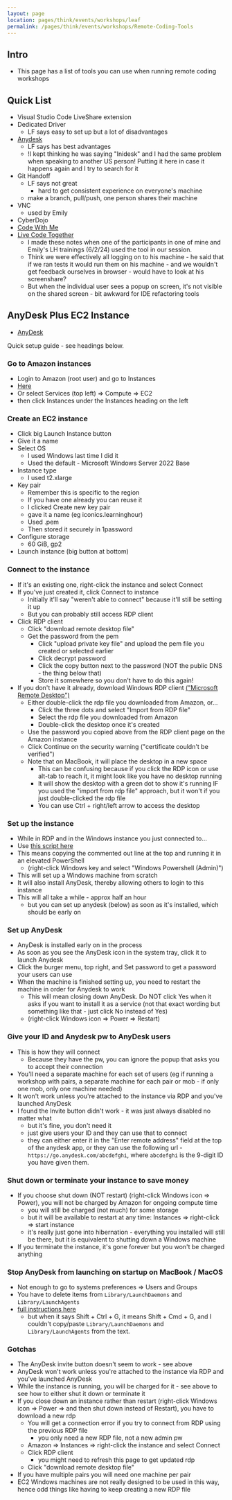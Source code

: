 ```yaml
---
layout: page
location: pages/think/events/workshops/leaf
permalink: /pages/think/events/workshops/Remote-Coding-Tools
---
```


## Intro

- This page has a list of tools you can use when running remote coding workshops

## Quick List

- Visual Studio Code LiveShare extension
- Dedicated Driver 
    - LF says easy to set up but a lot of disadvantages
- [Anydesk](#anydesk-plus-ec2-instance)  
    - LF says has best advantages
    - !I kept thinking he was saying "Inidesk" and I had the same problem when speaking to another US person! Putting it here in case it happens again and I try to search for it
- Git Handoff  
    - LF says not great
        - hard to get consistent experience on everyone's machine
    - make a branch, pull/push, one person shares their machine
- VNC
    - used by Emily
- CyberDojo 
- [Code With Me](https://www.jetbrains.com/code-with-me/)
- [Live Code Together](https://live.codetogether.io/#/yvRDsaZidDDu0oea08ZnRA/r1gD4QFwgEjc9Qq1zqww7O)
    - I made these notes when one of the participants in one of mine and Emily's LH trainings (6/2/24) used the tool in our session.
    - Think we were effectively all logging on to his machine - he said that if we ran tests it would run them on his machine - and we wouldn't get feedback ourselves in browser - would have to look at his screenshare?
    - But when the individual user sees a popup on screen, it's not visible on the shared screen - bit awkward for IDE refactoring tools

## AnyDesk Plus EC2 Instance

- [AnyDesk](https://anydesk.com/gb/features/screen-sharing)

Quick setup guide - see headings below.

### Go to Amazon instances

- Login to Amazon (root user) and go to Instances
- [Here](https://eu-west-1.console.aws.amazon.com/ec2/home?region=eu-west-1#Instances:)
- Or select Services (top left) => Compute => EC2
- then click Instances under the Instances heading on the left

### Create an EC2 instance

- Click big Launch Instance button
- Give it a name
- Select OS 
    - I used Windows last time I did it
    - Used the default - Microsoft Windows Server 2022 Base
- Instance type
    - I used t2.xlarge
- Key pair
    - Remember this is specific to the region
    - If you have one already you can reuse it
    - I clicked Create new key pair
    - gave it a name (eg iconics.learninghour)
    - Used .pem
    - Then stored it securely in 1password
- Configure storage
    - 60 GiB, gp2
- Launch instance (big button at bottom)

### Connect to the instance

- If it's an existing one, right-click the instance and select Connect
- If you've just created it, click Connect to instance
    - Initially it'll say "weren't able to connect" because it'll still be setting it up
    - But you can probably still access RDP client
- Click RDP client
    - Click "download remote desktop file"
    - Get the password from the pem
        - Click "upload private key file" and upload the pem file you created or selected earlier
        - Click decrypt password
        - Click the copy button next to the password (NOT the public DNS - the thing below that)
        - Store it somewhere so you don't have to do this again!
- If you don't have it already, download Windows RDP client [("Microsoft Remote Desktop")](https://apps.apple.com/gb/app/microsoft-remote-desktop/id1295203466?mt=12)
    - Either double-click the rdp file you downloaded from Amazon, or...
        - Click the three dots and select "Import from RDP file"
        - Select the rdp file you downloaded from Amazon
        - Double-click the desktop once it's created
    - Use the password you copied above from the RDP client page on the Amazon instance
    - Click Continue on the security warning ("certificate couldn't be verified")
    - Note that on MacBook, it will place the desktop in a new space
        - This can be confusing because if you click the RDP icon or use alt-tab to reach it, it might look like you have no desktop running
        - It will show the desktop with a green dot to show it's running IF you used the "import from rdp file" approach, but it won't if you just double-clicked the rdp file
        - You can use Ctrl + right/left arrow to access the desktop

### Set up the instance

- While in RDP and in the Windows instance you just connected to...
- Use [this script here](https://github.com/approvals/ApprovalTests.Net.StarterProject/blob/master/install.windows.ps1)
- This means copying the commented out line at the top and running it in an elevated PowerShell 
    - (right-click Windows key and select "Windows Powershell (Admin)")
- This will set up a Windows machine from scratch
- It will also install AnyDesk, thereby allowing others to login to this instance
- This will all take a while - approx half an hour
    - but you can set up anydesk (below) as soon as it's installed, which should be early on

### Set up AnyDesk

- AnyDesk is installed early on in the process
- As soon as you see the AnyDesk icon in the system tray, click it to launch Anydesk
- Click the burger menu, top right, and Set password to get a password your users can use
- When the machine is finished setting up, you need to restart the machine in order for Anydesk to work 
    - This will mean closing down AnyDesk. Do NOT click Yes when it asks if you want to install it as a service (not that exact wording but something like that - just click No instead of Yes)
    - (right-click Windows icon => Power => Restart)

### Give your ID and Anydesk pw to AnyDesk users

- This is how they will connect
    - Because they have the pw, you can ignore the popup that asks you to accept their connection
- You'll need a separate machine for each set of users (eg if running a workshop with pairs, a separate machine for each pair or mob - if only one mob, only one machine needed)
- It won't work unless you're attached to the instance via RDP and you've launched AnyDesk
- I found the Invite button didn't work - it was just always disabled no matter what
    - but it's fine, you don't need it
    - just give users your ID and they can use that to connect
    - they can either enter it in the "Enter remote address" field at the top of the anydesk app, or they can use the following url - `https://go.anydesk.com/abcdefghi`, where `abcdefghi` is the 9-digit ID you have given them.

### Shut down or terminate your instance to save money

- If you choose shut down (NOT restart) (right-click Windows icon => Power), you will not be charged by Amazon for ongoing compute time
    - you will still be charged (not much) for some storage
    - but it will be available to restart at any time: Instances => right-click => start instance
    - it's really just gone into hibernation - everything you installed will still be there, but it is equivalent to shutting down a Windows machine
- If you terminate the instance, it's gone forever but you won't be charged anything

### Stop AnyDesk from launching on startup on MacBook / MacOS

- Not enough to go to systems preferences => Users and Groups
- You have to delete items from `Library/LaunchDaemons` and `Library/LaunchAgents`
- [full instructions here](https://anydesk.help/en/set-up-anydesk-to-auto-start/)
    - but when it says Shift + Ctrl + G, it means Shift + Cmd + G, and I couldn't copy/paste `Library/LaunchDaemons` and `Library/LaunchAgents` from the text.

### Gotchas

- The AnyDesk invite button doesn't seem to work - see above
- AnyDesk won't work unless you're attached to the instance via RDP and you've launched AnyDesk
- While the instance is running, you will be charged for it - see above to see how to either shut it down or terminate it
- If you close down an instance rather than restart (right-click Windows icon => Power => and then shut down instead of Restart), you have to download a new rdp
    - You will get a connection error if you try to connect from RDP using the previous RDP file
        - you only need a new RDP file, not a new admin pw
    - Amazon => Instances => right-click the instance and select Connect
    - Click RDP client
        - you might need to refresh this page to get updated rdp
    - Click "download remote desktop file"
- If you have multiple pairs you will need one machine per pair
- EC2 Windows machines are not really designed to be used in this way, hence odd things like having to keep creating a new RDP file